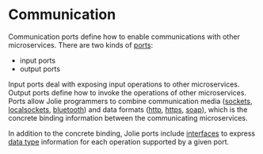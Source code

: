# Communication

Communication ports define how to enable communications with other microservices. There are two kinds of [ports](./ports.html):

* input ports
* output ports

Input ports deal with exposing input operations to other microservices. Output ports define how to invoke the operations of other microservices. Ports allow Jolie programmers to combine communication media \([sockets](../../locations/socket.html), [localsockets](../../locations/localsocket.html), [bluetooth](../../locations/btl2cap.html)\) and data formats \([http](../../protocols/http.html), [https](../../protocols/ssl/https.html), [soap](../../protocols/ssl/soap.html)\), which is the concrete binding information between the communicating microservices.

In addition to the concrete binding, Jolie ports include [interfaces](../interfaces/index.html) to express [data type](../interfaces/data_types.html) information for each operation supported by a given port.

